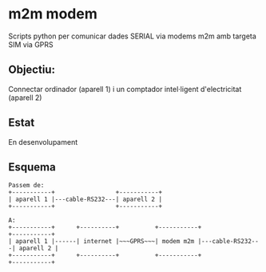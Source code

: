 # m2m modem
Scripts python per comunicar dades SERIAL via modems m2m amb targeta SIM via GPRS

## Objectiu:
Connectar ordinador (aparell 1) i un comptador intel·ligent d'electricitat (aparell 2)

## Estat
En desenvolupament

## Esquema
```
Passem de:
+-----------+                 +-----------+
| aparell 1 |---cable-RS232---| aparell 2 |
+-----------+                 +-----------+

A:
+-----------+      +----------+          +-----------+                 +-----------+
| aparell 1 |------| internet |~~~GPRS~~~| modem m2m |---cable-RS232---| aparell 2 |
+-----------+      +----------+          +-----------+                 +-----------+
```
